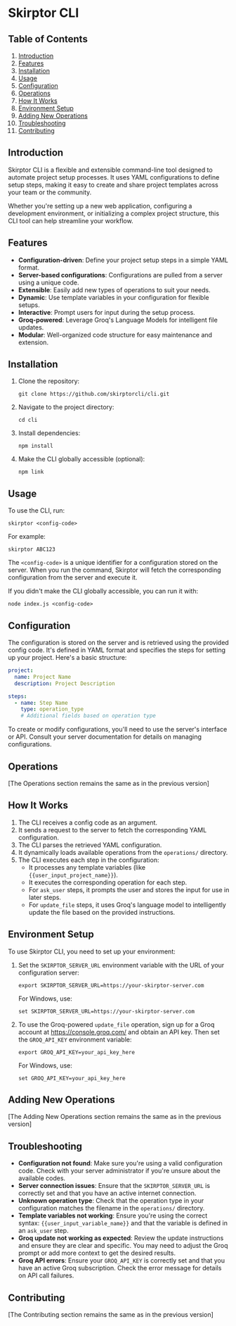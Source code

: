 # Skirptor CLI

## Table of Contents
1. [Introduction](#introduction)
2. [Features](#features)
3. [Installation](#installation)
4. [Usage](#usage)
5. [Configuration](#configuration)
6. [Operations](#operations)
7. [How It Works](#how-it-works)
8. [Environment Setup](#environment-setup)
9. [Adding New Operations](#adding-new-operations)
10. [Troubleshooting](#troubleshooting)
11. [Contributing](#contributing)

## Introduction

Skirptor CLI is a flexible and extensible command-line tool designed to automate project setup processes. It uses YAML configurations to define setup steps, making it easy to create and share project templates across your team or the community.

Whether you're setting up a new web application, configuring a development environment, or initializing a complex project structure, this CLI tool can help streamline your workflow.

## Features

- **Configuration-driven**: Define your project setup steps in a simple YAML format.
- **Server-based configurations**: Configurations are pulled from a server using a unique code.
- **Extensible**: Easily add new types of operations to suit your needs.
- **Dynamic**: Use template variables in your configuration for flexible setups.
- **Interactive**: Prompt users for input during the setup process.
- **Groq-powered**: Leverage Groq's Language Models for intelligent file updates.
- **Modular**: Well-organized code structure for easy maintenance and extension.

## Installation

1. Clone the repository:
   ```
   git clone https://github.com/skirptorcli/cli.git
   ```

2. Navigate to the project directory:
   ```
   cd cli
   ```

3. Install dependencies:
   ```
   npm install
   ```

4. Make the CLI globally accessible (optional):
   ```
   npm link
   ```

## Usage

To use the CLI, run:

```
skirptor <config-code>
```

For example:
```
skirptor ABC123
```

The `<config-code>` is a unique identifier for a configuration stored on the server. When you run the command, Skirptor will fetch the corresponding configuration from the server and execute it.

If you didn't make the CLI globally accessible, you can run it with:
```
node index.js <config-code>
```

## Configuration

The configuration is stored on the server and is retrieved using the provided config code. It's defined in YAML format and specifies the steps for setting up your project. Here's a basic structure:

```yaml
project:
  name: Project Name
  description: Project Description

steps:
  - name: Step Name
    type: operation_type
    # Additional fields based on operation type
```

To create or modify configurations, you'll need to use the server's interface or API. Consult your server documentation for details on managing configurations.

## Operations

[The Operations section remains the same as in the previous version]

## How It Works

1. The CLI receives a config code as an argument.
2. It sends a request to the server to fetch the corresponding YAML configuration.
3. The CLI parses the retrieved YAML configuration.
4. It dynamically loads available operations from the `operations/` directory.
5. The CLI executes each step in the configuration:
   - It processes any template variables (like `{{user_input_project_name}}`).
   - It executes the corresponding operation for each step.
   - For `ask_user` steps, it prompts the user and stores the input for use in later steps.
   - For `update_file` steps, it uses Groq's language model to intelligently update the file based on the provided instructions.

## Environment Setup

To use Skirptor CLI, you need to set up your environment:

1. Set the `SKIRPTOR_SERVER_URL` environment variable with the URL of your configuration server:
   ```
   export SKIRPTOR_SERVER_URL=https://your-skirptor-server.com
   ```
   For Windows, use:
   ```
   set SKIRPTOR_SERVER_URL=https://your-skirptor-server.com
   ```

2. To use the Groq-powered `update_file` operation, sign up for a Groq account at https://console.groq.com/ and obtain an API key. Then set the `GROQ_API_KEY` environment variable:
   ```
   export GROQ_API_KEY=your_api_key_here
   ```
   For Windows, use:
   ```
   set GROQ_API_KEY=your_api_key_here
   ```

## Adding New Operations

[The Adding New Operations section remains the same as in the previous version]

## Troubleshooting

- **Configuration not found**: Make sure you're using a valid configuration code. Check with your server administrator if you're unsure about the available codes.
- **Server connection issues**: Ensure that the `SKIRPTOR_SERVER_URL` is correctly set and that you have an active internet connection.
- **Unknown operation type**: Check that the operation type in your configuration matches the filename in the `operations/` directory.
- **Template variables not working**: Ensure you're using the correct syntax: `{{user_input_variable_name}}` and that the variable is defined in an `ask_user` step.
- **Groq update not working as expected**: Review the update instructions and ensure they are clear and specific. You may need to adjust the Groq prompt or add more context to get the desired results.
- **Groq API errors**: Ensure your `GROQ_API_KEY` is correctly set and that you have an active Groq subscription. Check the error message for details on API call failures.

## Contributing

[The Contributing section remains the same as in the previous version]